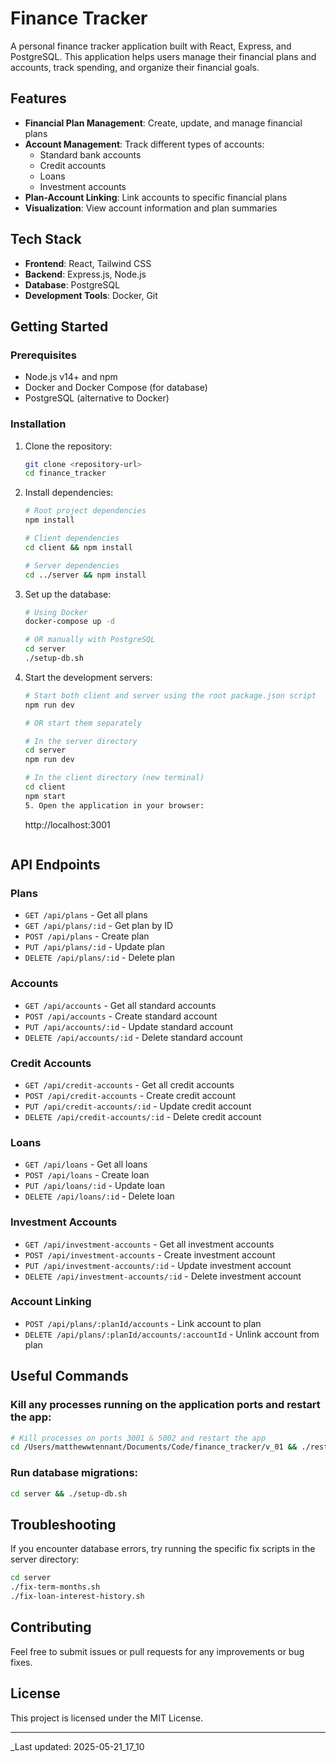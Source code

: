 # Finance Tracker

A personal finance tracker application built with React, Express, and PostgreSQL. This application helps users manage their financial plans and accounts, track spending, and organize their financial goals.

## Features

- **Financial Plan Management**: Create, update, and manage financial plans
- **Account Management**: Track different types of accounts:
  - Standard bank accounts
  - Credit accounts
  - Loans
  - Investment accounts
- **Plan-Account Linking**: Link accounts to specific financial plans
- **Visualization**: View account information and plan summaries

## Tech Stack

- **Frontend**: React, Tailwind CSS
- **Backend**: Express.js, Node.js
- **Database**: PostgreSQL
- **Development Tools**: Docker, Git

## Getting Started

### Prerequisites

- Node.js v14+ and npm
- Docker and Docker Compose (for database)
- PostgreSQL (alternative to Docker)

### Installation

1. Clone the repository:

   ```bash
   git clone <repository-url>
   cd finance_tracker
   ```

2. Install dependencies:

   ```bash
   # Root project dependencies
   npm install

   # Client dependencies
   cd client && npm install

   # Server dependencies
   cd ../server && npm install
   ```

3. Set up the database:

   ```bash
   # Using Docker
   docker-compose up -d

   # OR manually with PostgreSQL
   cd server
   ./setup-db.sh
   ```

4. Start the development servers:

   ```bash
   # Start both client and server using the root package.json script
   npm run dev

   # OR start them separately

   # In the server directory
   cd server
   npm run dev

   # In the client directory (new terminal)
   cd client
   npm start
   5. Open the application in your browser:
   ```

   http://localhost:3001

   ```

   ```

## API Endpoints

### Plans

- `GET /api/plans` - Get all plans
- `GET /api/plans/:id` - Get plan by ID
- `POST /api/plans` - Create plan
- `PUT /api/plans/:id` - Update plan
- `DELETE /api/plans/:id` - Delete plan

### Accounts

- `GET /api/accounts` - Get all standard accounts
- `POST /api/accounts` - Create standard account
- `PUT /api/accounts/:id` - Update standard account
- `DELETE /api/accounts/:id` - Delete standard account

### Credit Accounts

- `GET /api/credit-accounts` - Get all credit accounts
- `POST /api/credit-accounts` - Create credit account
- `PUT /api/credit-accounts/:id` - Update credit account
- `DELETE /api/credit-accounts/:id` - Delete credit account

### Loans

- `GET /api/loans` - Get all loans
- `POST /api/loans` - Create loan
- `PUT /api/loans/:id` - Update loan
- `DELETE /api/loans/:id` - Delete loan

### Investment Accounts

- `GET /api/investment-accounts` - Get all investment accounts
- `POST /api/investment-accounts` - Create investment account
- `PUT /api/investment-accounts/:id` - Update investment account
- `DELETE /api/investment-accounts/:id` - Delete investment account

### Account Linking

- `POST /api/plans/:planId/accounts` - Link account to plan
- `DELETE /api/plans/:planId/accounts/:accountId` - Unlink account from plan

## Useful Commands

### Kill any processes running on the application ports and restart the app:

```bash
# Kill processes on ports 3001 & 5002 and restart the app
cd /Users/matthewwtennant/Documents/Code/finance_tracker/v_01 && ./restart-app.sh
```

### Run database migrations:

```bash
cd server && ./setup-db.sh
```

## Troubleshooting

If you encounter database errors, try running the specific fix scripts in the server directory:

```bash
cd server
./fix-term-months.sh
./fix-loan-interest-history.sh
```

## Contributing

Feel free to submit issues or pull requests for any improvements or bug fixes.

## License

This project is licensed under the MIT License.

---

\_Last updated: 2025-05-21_17_10
